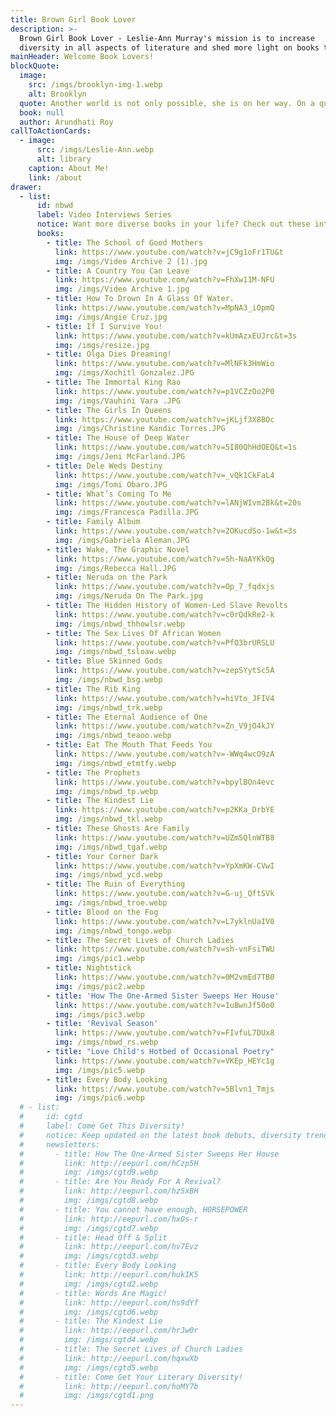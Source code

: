 ```yaml
---
title: Brown Girl Book Lover
description: >-
  Brown Girl Book Lover - Leslie-Ann Murray's mission is to increase
  diversity in all aspects of literature and shed more light on books that spark new ways for us to think.
mainHeader: Welcome Book Lovers!
blockQuote:
  image:
    src: /imgs/brooklyn-img-1.webp
    alt: Brooklyn
  quote: Another world is not only possible, she is on her way. On a quiet day, I can hear her breathing.
  book: null
  author: Arundhati Roy
callToActionCards:
  - image:
      src: /imgs/Leslie-Ann.webp
      alt: library
    caption: About Me!
    link: /about
drawer:
  - list:
      id: nbwd
      label: Video Interviews Series
      notice: Want more diverse books in your life? Check out these interviews with diverse writers who are shifting the literary world.
      books:
        - title: The School of Good Mothers
          link: https://www.youtube.com/watch?v=jC9g1oFr1TU&t
          img: /imgs/Video Archive 2 (1).jpg
        - title: A Country You Can Leave
          link: https://www.youtube.com/watch?v=FhXw11M-NFU
          img: /imgs/Video Archive 1.jpg
        - title: How To Drown In A Glass Of Water.
          link: https://www.youtube.com/watch?v=MpNA3_iOpmQ
          img: /imgs/Angie Cruz.jpg
        - title: If I Survive You!
          link: https://www.youtube.com/watch?v=kUmAzxEUJrc&t=3s
          img: /imgs/resize.jpg
        - title: Olga Dies Dreaming!
          link: https://www.youtube.com/watch?v=MlNFk3HmWio
          img: /imgs/Xochitl Gonzalez.JPG
        - title: The Immortal King Rao
          link: https://www.youtube.com/watch?v=p1VCZzOo2P0
          img: /imgs/Vauhini Vara .JPG
        - title: The Girls In Queens
          link: https://www.youtube.com/watch?v=jKLjf3X8BOc
          img: /imgs/Christine Kandic Torres.JPG
        - title: The House of Deep Water
          link: https://www.youtube.com/watch?v=5I80QhHdOEQ&t=1s
          img: /imgs/Jeni McFarland.JPG
        - title: Dele Weds Destiny
          link: https://www.youtube.com/watch?v=_vQk1CkFaL4
          img: /imgs/Tomi Obaro.JPG
        - title: What’s Coming To Me
          link: https://www.youtube.com/watch?v=lANjWIvm2Bk&t=20s
          img: /imgs/Francesca Padilla.JPG
        - title: Family Album
          link: https://www.youtube.com/watch?v=2OKucdSo-1w&t=3s
          img: /imgs/Gabriela Aleman.JPG
        - title: Wake, The Graphic Novel
          link: https://www.youtube.com/watch?v=Sh-NaAYKkQg
          img: /imgs/Rebecca Hall.JPG
        - title: Neruda on the Park
          link: https://www.youtube.com/watch?v=Op_7_fqdxjs
          img: /imgs/Neruda On The Park.jpg
        - title: The Hidden History of Women-Led Slave Revolts
          link: https://www.youtube.com/watch?v=c0rQdkRe2-k
          img: /imgs/nbwd_thhowlsr.webp
        - title: The Sex Lives Of African Women
          link: https://www.youtube.com/watch?v=PfO3brURSLU
          img: /imgs/nbwd_tsloaw.webp
        - title: Blue Skinned Gods
          link: https://www.youtube.com/watch?v=zepSYytSc5A
          img: /imgs/nbwd_bsg.webp
        - title: The Rib King
          link: https://www.youtube.com/watch?v=hiVto_JFIV4
          img: /imgs/nbwd_trk.webp
        - title: The Eternal Audience of One
          link: https://www.youtube.com/watch?v=Zn_V9jO4kJY
          img: /imgs/nbwd_teaoo.webp
        - title: Eat The Mouth That Feeds You
          link: https://www.youtube.com/watch?v=-WWq4wcO9zA
          img: /imgs/nbwd_etmtfy.webp
        - title: The Prophets
          link: https://www.youtube.com/watch?v=bpylBOn4evc
          img: /imgs/nbwd_tp.webp
        - title: The Kindest Lie
          link: https://www.youtube.com/watch?v=p2KKa_DrbYE
          img: /imgs/nbwd_tkl.webp
        - title: These Ghosts Are Family
          link: https://www.youtube.com/watch?v=UZm5QlnWTB8
          img: /imgs/nbwd_tgaf.webp
        - title: Your Corner Dark
          link: https://www.youtube.com/watch?v=YpXmKW-CVwI
          img: /imgs/nbwd_ycd.webp
        - title: The Ruin of Everything
          link: https://www.youtube.com/watch?v=G-uj_QftSVk
          img: /imgs/nbwd_troe.webp
        - title: Blood on the Fog
          link: https://www.youtube.com/watch?v=L7yklnUaIV0
          img: /imgs/nbwd_tongo.webp
        - title: The Secret Lives of Church Ladies
          link: https://www.youtube.com/watch?v=sh-vnFsiTWU
          img: /imgs/pic1.webp
        - title: Nightstick
          link: https://www.youtube.com/watch?v=0M2vmEd7TB0
          img: /imgs/pic2.webp
        - title: 'How The One-Armed Sister Sweeps Her House'
          link: https://www.youtube.com/watch?v=1uBwnJf50o0
          img: /imgs/pic3.webp
        - title: 'Revival Season'
          link: https://www.youtube.com/watch?v=FIvfuL7DUx8
          img: /imgs/nbwd_rs.webp
        - title: "Love Child's Hotbed of Occasional Poetry"
          link: https://www.youtube.com/watch?v=VKEp_HEYc1g
          img: /imgs/pic5.webp
        - title: Every Body Looking
          link: https://www.youtube.com/watch?v=5Blvn1_Tmjs
          img: /imgs/pic6.webp
  # - list:
  #     id: cgtd
  #     label: Come Get This Diversity!
  #     notice: Keep updated on the latest book debuts, diversity trends in publishing, and features on published books that did not receive the limelight. Sign-up for my bi-monthly newsletter to stay in the literary loop!
  #     newsletters:
  #       - title: How The One-Armed Sister Sweeps Her House
  #         link: http://eepurl.com/hCzp5H
  #         img: /imgs/cgtd9.webp
  #       - title: Are You Ready For A Revival?
  #         link: http://eepurl.com/hzSxBH
  #         img: /imgs/cgtd8.webp
  #       - title: You cannot have enough, HORSEPOWER
  #         link: http://eepurl.com/hxOs-r
  #         img: /imgs/cgtd7.webp
  #       - title: Head Off & Split
  #         link: http://eepurl.com/hv7Evz
  #         img: /imgs/cgtd3.webp
  #       - title: Every Body Looking
  #         link: http://eepurl.com/hukIK5
  #         img: /imgs/cgtd2.webp
  #       - title: Words Are Magic!
  #         link: http://eepurl.com/hs9dYf
  #         img: /imgs/cgtd6.webp
  #       - title: The Kindest Lie
  #         link: http://eepurl.com/hrJw0r
  #         img: /imgs/cgtd4.webp
  #       - title: The Secret Lives of Church Ladies
  #         link: http://eepurl.com/hqxwXb
  #         img: /imgs/cgtd5.webp
  #       - title: Come Get Your Literary Diversity!
  #         link: http://eepurl.com/hoMY7b
  #         img: /imgs/cgtd1.png
---
```

